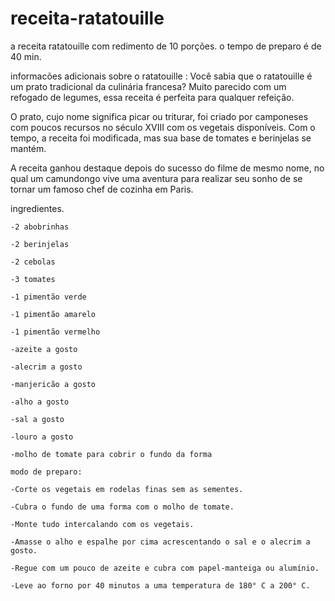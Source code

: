 # receita-ratatouille
a receita ratatouille com redimento de 10 porções.
o tempo de preparo é de 40 min.

informacões adicionais sobre o ratatouille :
Você sabia que o ratatouille é um prato tradicional da culinária francesa? Muito parecido com um refogado de legumes, essa receita é perfeita para qualquer refeição.

O prato, cujo nome significa picar ou triturar, foi criado por camponeses com poucos recursos no século XVIII com os vegetais disponíveis. Com o tempo, a receita foi modificada, mas sua base de tomates e berinjelas se mantém.

A receita ganhou destaque depois do sucesso do filme de mesmo nome, no qual um camundongo vive uma aventura para realizar seu sonho de se tornar um famoso chef de cozinha em Paris.

ingredientes.

    -2 abobrinhas

    -2 berinjelas

    -2 cebolas

    -3 tomates

    -1 pimentão verde

    -1 pimentão amarelo

    -1 pimentão vermelho

    -azeite a gosto

    -alecrim a gosto

    -manjericão a gosto

    -alho a gosto

    -sal a gosto

    -louro a gosto

    -molho de tomate para cobrir o fundo da forma 
    
    modo de preparo:
    
    -Corte os vegetais em rodelas finas sem as sementes.

    -Cubra o fundo de uma forma com o molho de tomate.

    -Monte tudo intercalando com os vegetais.

    -Amasse o alho e espalhe por cima acrescentando o sal e o alecrim a gosto.

    -Regue com um pouco de azeite e cubra com papel-manteiga ou alumínio.

    -Leve ao forno por 40 minutos a uma temperatura de 180° C a 200° C.
